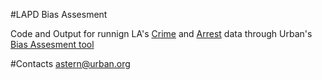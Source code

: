 #LAPD Bias Assesment

Code and Output for runnign LA's [Crime](https://data.lacity.org/A-Safe-City/Crime-Data-from-2010-to-Present/63jg-8b9z) and [Arrest](https://data.lacity.org/A-Safe-City/Arrest-Data-from-2010-to-Present/yru6-6re4) data through Urban's [Bias Assesment tool](https://www.urban.org/sites/default/files/publication/99844/toward_an_open_data_bias_assessment_tool_1.pdf)

#Contacts
astern@urban.org
